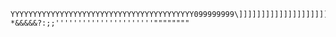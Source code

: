 	YYYYYYYYYYYYYYYYYYYYYYYYYYYYYYYYYYYYYYYYY099999999\]]]]]]]]]]]]]]]]]]]]]]]]]]]]]]]]]]]]]]]]]]]]]]]]]]]]]]]]]]]]]]]]]]]]]]]]]]]]]]]]]]]]]]]]]]]]]]]]]]]]]]]]]]]]]]]]]]]]]]]]]]]]]]]]]]]]]]]]]]]]]]]]]]]]]]]]]]]]]]]]]]]]]]]]]]]]]]]]]]]]]]]]]]]]]]]]]]]]]]]]]]]]]]]]]]]]]]]]]]]]]]]]]]]]]]]]]]]]]]]]]]]]]]]]]]]]]]]]]]]]]]]]]]]]]]]]]]]]]VGGGGGGGGGGGGGGGGGGGGGGGGGGGGGGGGGGGGGGGGGGGGGGGGGGGGGGGGGGGGGGGGGGGGGGGGGGGGGGGGGGGGGGGGGGGGGGGGGGGGGGGGGGGGGQWWWWWWWWWWWWWWWWWWWWWWWWWWWWWWWWWWWWWWWWWWWWWWWWWS
	*&&&&&?:;;''''''''''''''''''''''""""""""